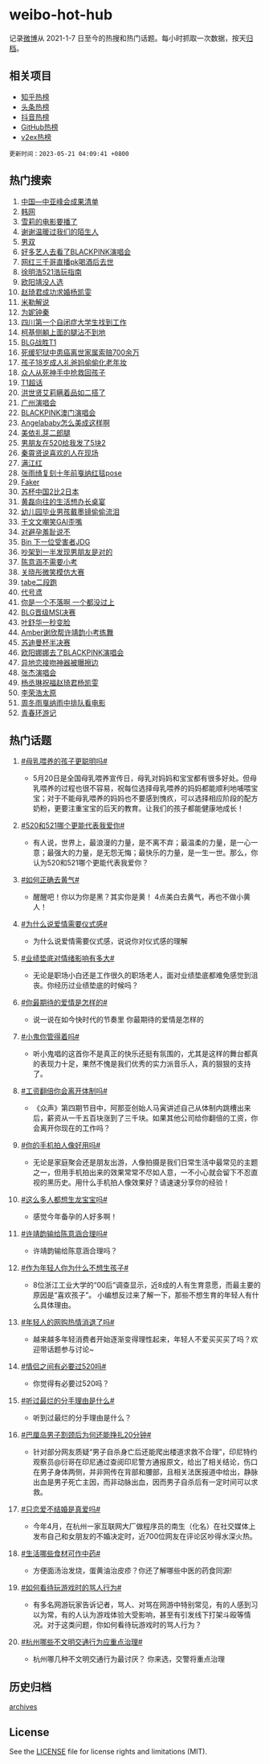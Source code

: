 # weibo-hot-hub

记录[微博](https://www.weibo.com)从 2021-1-7 日至今的热搜和热门话题。每小时抓取一次数据，按天[归档](archives)。

## 相关项目

- [知乎热榜](https://github.com/lonnyzhang423/zhihu-hot-hub)
- [头条热榜](https://github.com/lonnyzhang423/toutiao-hot-hub)
- [抖音热榜](https://github.com/lonnyzhang423/douyin-hot-hub)
- [GitHub热榜](https://github.com/lonnyzhang423/github-hot-hub)
- [v2ex热榜](https://github.com/lonnyzhang423/v2ex-hot-hub)


`更新时间：2023-05-21 04:09:41 +0800`

## 热门搜索

1. [中国—中亚峰会成果清单](https://m.weibo.cn/search?containerid=100103type%3D1%26t%3D10%26q%3D%23%E4%B8%AD%E5%9B%BD%E2%80%94%E4%B8%AD%E4%BA%9A%E5%B3%B0%E4%BC%9A%E6%88%90%E6%9E%9C%E6%B8%85%E5%8D%95%23&stream_entry_id=51&isnewpage=1&extparam=seat%3D1%26pos%3D0%26c_type%3D51%26filter_type%3Drealtimehot%26cate%3D10103%26dgr%3D0%26stream_entry_id%3D51%26display_time%3D1684613379%26pre_seqid%3D1684613379905927391238&luicode=10000011&lfid=106003type%253D25%2526t%253D3%2526disable_hot%253D1%2526filter_type%253Drealtimehot)
1. [韩网](https://m.weibo.cn/search?containerid=100103type%3D1%26t%3D10%26q%3D%E9%9F%A9%E7%BD%91&stream_entry_id=31&isnewpage=1&extparam=seat%3D1%26band_rank%3D1%26realpos%3D1%26cate%3D5001%26dgr%3D0%26filter_type%3Drealtimehot%26pos%3D0%26c_type%3D31%26stream_entry_id%3D31%26q%3D%25E9%259F%25A9%25E7%25BD%2591%26flag%3D2%26lcate%3D5001%26display_time%3D1684613379%26pre_seqid%3D1684613379905927391238&luicode=10000011&lfid=106003type%253D25%2526t%253D3%2526disable_hot%253D1%2526filter_type%253Drealtimehot)
1. [雪莉的电影要播了](https://m.weibo.cn/search?containerid=100103type%3D1%26t%3D10%26q%3D%23%E9%9B%AA%E8%8E%89%E7%9A%84%E7%94%B5%E5%BD%B1%E8%A6%81%E6%92%AD%E4%BA%86%23&stream_entry_id=31&isnewpage=1&extparam=seat%3D1%26band_rank%3D2%26realpos%3D2%26cate%3D5001%26dgr%3D0%26filter_type%3Drealtimehot%26pos%3D1%26c_type%3D31%26stream_entry_id%3D31%26q%3D%2523%25E9%259B%25AA%25E8%258E%2589%25E7%259A%2584%25E7%2594%25B5%25E5%25BD%25B1%25E8%25A6%2581%25E6%2592%25AD%25E4%25BA%2586%2523%26flag%3D2%26lcate%3D5001%26display_time%3D1684613379%26pre_seqid%3D1684613379905927391238&luicode=10000011&lfid=106003type%253D25%2526t%253D3%2526disable_hot%253D1%2526filter_type%253Drealtimehot)
1. [谢谢温暖过我们的陌生人](https://m.weibo.cn/search?containerid=100103type%3D1%26t%3D10%26q%3D%23%E8%B0%A2%E8%B0%A2%E6%B8%A9%E6%9A%96%E8%BF%87%E6%88%91%E4%BB%AC%E7%9A%84%E9%99%8C%E7%94%9F%E4%BA%BA%23&stream_entry_id=31&isnewpage=1&extparam=seat%3D1%26band_rank%3D3%26realpos%3D3%26cate%3D5001%26dgr%3D0%26filter_type%3Drealtimehot%26pos%3D2%26c_type%3D31%26stream_entry_id%3D31%26q%3D%2523%25E8%25B0%25A2%25E8%25B0%25A2%25E6%25B8%25A9%25E6%259A%2596%25E8%25BF%2587%25E6%2588%2591%25E4%25BB%25AC%25E7%259A%2584%25E9%2599%258C%25E7%2594%259F%25E4%25BA%25BA%2523%26flag%3D0%26lcate%3D5001%26display_time%3D1684613379%26pre_seqid%3D1684613379905927391238&luicode=10000011&lfid=106003type%253D25%2526t%253D3%2526disable_hot%253D1%2526filter_type%253Drealtimehot)
1. [男双](https://m.weibo.cn/search?containerid=100103type%3D1%26t%3D10%26q%3D%E7%94%B7%E5%8F%8C&stream_entry_id=31&isnewpage=1&extparam=seat%3D1%26band_rank%3D4%26realpos%3D4%26cate%3D5001%26dgr%3D0%26filter_type%3Drealtimehot%26pos%3D3%26c_type%3D31%26stream_entry_id%3D31%26q%3D%25E7%2594%25B7%25E5%258F%258C%26flag%3D16%26lcate%3D5001%26display_time%3D1684613379%26pre_seqid%3D1684613379905927391238&luicode=10000011&lfid=106003type%253D25%2526t%253D3%2526disable_hot%253D1%2526filter_type%253Drealtimehot)
1. [好多艺人去看了BLACKPINK演唱会](https://m.weibo.cn/search?containerid=100103type%3D1%26t%3D10%26q%3D%23%E5%A5%BD%E5%A4%9A%E8%89%BA%E4%BA%BA%E5%8E%BB%E7%9C%8B%E4%BA%86BLACKPINK%E6%BC%94%E5%94%B1%E4%BC%9A%23&stream_entry_id=31&isnewpage=1&extparam=seat%3D1%26band_rank%3D5%26realpos%3D5%26cate%3D5001%26dgr%3D0%26filter_type%3Drealtimehot%26pos%3D4%26c_type%3D31%26stream_entry_id%3D31%26q%3D%2523%25E5%25A5%25BD%25E5%25A4%259A%25E8%2589%25BA%25E4%25BA%25BA%25E5%258E%25BB%25E7%259C%258B%25E4%25BA%2586BLACKPINK%25E6%25BC%2594%25E5%2594%25B1%25E4%25BC%259A%2523%26flag%3D0%26lcate%3D5001%26display_time%3D1684613379%26pre_seqid%3D1684613379905927391238&luicode=10000011&lfid=106003type%253D25%2526t%253D3%2526disable_hot%253D1%2526filter_type%253Drealtimehot)
1. [网红三千哥直播pk喝酒后去世](https://m.weibo.cn/search?containerid=100103type%3D1%26t%3D10%26q%3D%23%E7%BD%91%E7%BA%A2%E4%B8%89%E5%8D%83%E5%93%A5%E7%9B%B4%E6%92%ADpk%E5%96%9D%E9%85%92%E5%90%8E%E5%8E%BB%E4%B8%96%23&stream_entry_id=31&isnewpage=1&extparam=seat%3D1%26band_rank%3D6%26realpos%3D6%26cate%3D5001%26dgr%3D0%26filter_type%3Drealtimehot%26pos%3D5%26c_type%3D31%26stream_entry_id%3D31%26q%3D%2523%25E7%25BD%2591%25E7%25BA%25A2%25E4%25B8%2589%25E5%258D%2583%25E5%2593%25A5%25E7%259B%25B4%25E6%2592%25ADpk%25E5%2596%259D%25E9%2585%2592%25E5%2590%258E%25E5%258E%25BB%25E4%25B8%2596%2523%26flag%3D0%26lcate%3D5001%26display_time%3D1684613379%26pre_seqid%3D1684613379905927391238&luicode=10000011&lfid=106003type%253D25%2526t%253D3%2526disable_hot%253D1%2526filter_type%253Drealtimehot)
1. [徐明浩521浩玩指南](https://m.weibo.cn/search?containerid=100103type%3D1%26t%3D10%26q%3D%23%E5%BE%90%E6%98%8E%E6%B5%A9521%E6%B5%A9%E7%8E%A9%E6%8C%87%E5%8D%97%23&stream_entry_id=31&isnewpage=1&extparam=seat%3D1%26band_rank%3D7%26c_type%3D31%26adid%3D189765%26cate%3D5001%26dgr%3D0%26stream_entry_id%3D31%26pos%3D6%26is_ad_pos%3D1%26filter_type%3Drealtimehot%26topic_ad%3D1%26q%3D%2523%25E5%25BE%2590%25E6%2598%258E%25E6%25B5%25A9521%25E6%25B5%25A9%25E7%258E%25A9%25E6%258C%2587%25E5%258D%2597%2523%26lcate%3D5001%26display_time%3D1684613379%26pre_seqid%3D1684613379905927391238&luicode=10000011&lfid=106003type%253D25%2526t%253D3%2526disable_hot%253D1%2526filter_type%253Drealtimehot)
1. [欧阳靖没人选](https://m.weibo.cn/search?containerid=100103type%3D1%26t%3D10%26q%3D%E6%AC%A7%E9%98%B3%E9%9D%96%E6%B2%A1%E4%BA%BA%E9%80%89&stream_entry_id=31&isnewpage=1&extparam=seat%3D1%26band_rank%3D7%26realpos%3D7%26cate%3D5001%26dgr%3D0%26filter_type%3Drealtimehot%26pos%3D7%26c_type%3D31%26stream_entry_id%3D31%26q%3D%25E6%25AC%25A7%25E9%2598%25B3%25E9%259D%2596%25E6%25B2%25A1%25E4%25BA%25BA%25E9%2580%2589%26flag%3D0%26lcate%3D5001%26display_time%3D1684613379%26pre_seqid%3D1684613379905927391238&luicode=10000011&lfid=106003type%253D25%2526t%253D3%2526disable_hot%253D1%2526filter_type%253Drealtimehot)
1. [赵琦君成功求婚杨凯雯](https://m.weibo.cn/search?containerid=100103type%3D1%26t%3D10%26q%3D%23%E8%B5%B5%E7%90%A6%E5%90%9B%E6%88%90%E5%8A%9F%E6%B1%82%E5%A9%9A%E6%9D%A8%E5%87%AF%E9%9B%AF%23&stream_entry_id=31&isnewpage=1&extparam=seat%3D1%26band_rank%3D8%26realpos%3D8%26cate%3D5001%26dgr%3D0%26filter_type%3Drealtimehot%26pos%3D8%26c_type%3D31%26stream_entry_id%3D31%26q%3D%2523%25E8%25B5%25B5%25E7%2590%25A6%25E5%2590%259B%25E6%2588%2590%25E5%258A%259F%25E6%25B1%2582%25E5%25A9%259A%25E6%259D%25A8%25E5%2587%25AF%25E9%259B%25AF%2523%26flag%3D16%26lcate%3D5001%26display_time%3D1684613379%26pre_seqid%3D1684613379905927391238&luicode=10000011&lfid=106003type%253D25%2526t%253D3%2526disable_hot%253D1%2526filter_type%253Drealtimehot)
1. [米勒解说](https://m.weibo.cn/search?containerid=100103type%3D1%26t%3D10%26q%3D%E7%B1%B3%E5%8B%92%E8%A7%A3%E8%AF%B4&stream_entry_id=31&isnewpage=1&extparam=seat%3D1%26band_rank%3D9%26realpos%3D9%26cate%3D5001%26dgr%3D0%26filter_type%3Drealtimehot%26pos%3D9%26c_type%3D31%26stream_entry_id%3D31%26q%3D%25E7%25B1%25B3%25E5%258B%2592%25E8%25A7%25A3%25E8%25AF%25B4%26flag%3D1%26lcate%3D5001%26display_time%3D1684613379%26pre_seqid%3D1684613379905927391238&luicode=10000011&lfid=106003type%253D25%2526t%253D3%2526disable_hot%253D1%2526filter_type%253Drealtimehot)
1. [为妮钟秦](https://m.weibo.cn/search?containerid=100103type%3D1%26t%3D10%26q%3D%E4%B8%BA%E5%A6%AE%E9%92%9F%E7%A7%A6&stream_entry_id=31&isnewpage=1&extparam=seat%3D1%26band_rank%3D10%26realpos%3D10%26cate%3D5001%26dgr%3D0%26filter_type%3Drealtimehot%26pos%3D10%26c_type%3D31%26stream_entry_id%3D31%26q%3D%25E4%25B8%25BA%25E5%25A6%25AE%25E9%2592%259F%25E7%25A7%25A6%26flag%3D0%26lcate%3D5001%26display_time%3D1684613379%26pre_seqid%3D1684613379905927391238&luicode=10000011&lfid=106003type%253D25%2526t%253D3%2526disable_hot%253D1%2526filter_type%253Drealtimehot)
1. [四川第一个自闭症大学生找到工作](https://m.weibo.cn/search?containerid=100103type%3D1%26t%3D10%26q%3D%23%E5%9B%9B%E5%B7%9D%E7%AC%AC%E4%B8%80%E4%B8%AA%E8%87%AA%E9%97%AD%E7%97%87%E5%A4%A7%E5%AD%A6%E7%94%9F%E6%89%BE%E5%88%B0%E5%B7%A5%E4%BD%9C%23&stream_entry_id=31&isnewpage=1&extparam=seat%3D1%26band_rank%3D11%26realpos%3D11%26cate%3D5001%26dgr%3D0%26filter_type%3Drealtimehot%26pos%3D11%26c_type%3D31%26stream_entry_id%3D31%26q%3D%2523%25E5%259B%259B%25E5%25B7%259D%25E7%25AC%25AC%25E4%25B8%2580%25E4%25B8%25AA%25E8%2587%25AA%25E9%2597%25AD%25E7%2597%2587%25E5%25A4%25A7%25E5%25AD%25A6%25E7%2594%259F%25E6%2589%25BE%25E5%2588%25B0%25E5%25B7%25A5%25E4%25BD%259C%2523%26flag%3D0%26lcate%3D5001%26display_time%3D1684613379%26pre_seqid%3D1684613379905927391238&luicode=10000011&lfid=106003type%253D25%2526t%253D3%2526disable_hot%253D1%2526filter_type%253Drealtimehot)
1. [柯基侧躺上面的腿沾不到地](https://m.weibo.cn/search?containerid=100103type%3D1%26t%3D10%26q%3D%E6%9F%AF%E5%9F%BA%E4%BE%A7%E8%BA%BA%E4%B8%8A%E9%9D%A2%E7%9A%84%E8%85%BF%E6%B2%BE%E4%B8%8D%E5%88%B0%E5%9C%B0&stream_entry_id=31&isnewpage=1&extparam=seat%3D1%26band_rank%3D12%26realpos%3D12%26cate%3D5001%26dgr%3D0%26filter_type%3Drealtimehot%26pos%3D12%26c_type%3D31%26stream_entry_id%3D31%26q%3D%25E6%259F%25AF%25E5%259F%25BA%25E4%25BE%25A7%25E8%25BA%25BA%25E4%25B8%258A%25E9%259D%25A2%25E7%259A%2584%25E8%2585%25BF%25E6%25B2%25BE%25E4%25B8%258D%25E5%2588%25B0%25E5%259C%25B0%26flag%3D0%26lcate%3D5001%26display_time%3D1684613379%26pre_seqid%3D1684613379905927391238&luicode=10000011&lfid=106003type%253D25%2526t%253D3%2526disable_hot%253D1%2526filter_type%253Drealtimehot)
1. [BLG战胜T1](https://m.weibo.cn/search?containerid=100103type%3D1%26t%3D10%26q%3D%23BLG%E6%88%98%E8%83%9CT1%23&stream_entry_id=31&isnewpage=1&extparam=seat%3D1%26band_rank%3D13%26realpos%3D13%26cate%3D5001%26dgr%3D0%26filter_type%3Drealtimehot%26pos%3D13%26c_type%3D31%26stream_entry_id%3D31%26q%3D%2523BLG%25E6%2588%2598%25E8%2583%259CT1%2523%26flag%3D0%26lcate%3D5001%26display_time%3D1684613379%26pre_seqid%3D1684613379905927391238&luicode=10000011&lfid=106003type%253D25%2526t%253D3%2526disable_hot%253D1%2526filter_type%253Drealtimehot)
1. [死缓犯狱中患癌离世家属索赔700余万](https://m.weibo.cn/search?containerid=100103type%3D1%26t%3D10%26q%3D%23%E6%AD%BB%E7%BC%93%E7%8A%AF%E7%8B%B1%E4%B8%AD%E6%82%A3%E7%99%8C%E7%A6%BB%E4%B8%96%E5%AE%B6%E5%B1%9E%E7%B4%A2%E8%B5%94700%E4%BD%99%E4%B8%87%23&stream_entry_id=31&isnewpage=1&extparam=seat%3D1%26band_rank%3D14%26realpos%3D14%26cate%3D5001%26dgr%3D0%26filter_type%3Drealtimehot%26pos%3D14%26c_type%3D31%26stream_entry_id%3D31%26q%3D%2523%25E6%25AD%25BB%25E7%25BC%2593%25E7%258A%25AF%25E7%258B%25B1%25E4%25B8%25AD%25E6%2582%25A3%25E7%2599%258C%25E7%25A6%25BB%25E4%25B8%2596%25E5%25AE%25B6%25E5%25B1%259E%25E7%25B4%25A2%25E8%25B5%2594700%25E4%25BD%2599%25E4%25B8%2587%2523%26flag%3D0%26lcate%3D5001%26display_time%3D1684613379%26pre_seqid%3D1684613379905927391238&luicode=10000011&lfid=106003type%253D25%2526t%253D3%2526disable_hot%253D1%2526filter_type%253Drealtimehot)
1. [孩子18岁成人礼爸妈偷偷化老年妆](https://m.weibo.cn/search?containerid=100103type%3D1%26t%3D10%26q%3D%23%E5%AD%A9%E5%AD%9018%E5%B2%81%E6%88%90%E4%BA%BA%E7%A4%BC%E7%88%B8%E5%A6%88%E5%81%B7%E5%81%B7%E5%8C%96%E8%80%81%E5%B9%B4%E5%A6%86%23&stream_entry_id=31&isnewpage=1&extparam=seat%3D1%26band_rank%3D15%26realpos%3D15%26cate%3D5001%26dgr%3D0%26filter_type%3Drealtimehot%26pos%3D15%26c_type%3D31%26stream_entry_id%3D31%26q%3D%2523%25E5%25AD%25A9%25E5%25AD%259018%25E5%25B2%2581%25E6%2588%2590%25E4%25BA%25BA%25E7%25A4%25BC%25E7%2588%25B8%25E5%25A6%2588%25E5%2581%25B7%25E5%2581%25B7%25E5%258C%2596%25E8%2580%2581%25E5%25B9%25B4%25E5%25A6%2586%2523%26flag%3D0%26lcate%3D5001%26display_time%3D1684613379%26pre_seqid%3D1684613379905927391238&luicode=10000011&lfid=106003type%253D25%2526t%253D3%2526disable_hot%253D1%2526filter_type%253Drealtimehot)
1. [众人从死神手中抢救回孩子](https://m.weibo.cn/search?containerid=100103type%3D1%26t%3D10%26q%3D%E4%BC%97%E4%BA%BA%E4%BB%8E%E6%AD%BB%E7%A5%9E%E6%89%8B%E4%B8%AD%E6%8A%A2%E6%95%91%E5%9B%9E%E5%AD%A9%E5%AD%90&stream_entry_id=31&isnewpage=1&extparam=seat%3D1%26band_rank%3D16%26realpos%3D16%26cate%3D5001%26dgr%3D0%26filter_type%3Drealtimehot%26pos%3D16%26c_type%3D31%26stream_entry_id%3D31%26q%3D%25E4%25BC%2597%25E4%25BA%25BA%25E4%25BB%258E%25E6%25AD%25BB%25E7%25A5%259E%25E6%2589%258B%25E4%25B8%25AD%25E6%258A%25A2%25E6%2595%2591%25E5%259B%259E%25E5%25AD%25A9%25E5%25AD%2590%26flag%3D0%26lcate%3D5001%26display_time%3D1684613379%26pre_seqid%3D1684613379905927391238&luicode=10000011&lfid=106003type%253D25%2526t%253D3%2526disable_hot%253D1%2526filter_type%253Drealtimehot)
1. [T1超话](https://m.weibo.cn/search?containerid=100103type%3D1%26t%3D10%26q%3DT1%E8%B6%85%E8%AF%9D&stream_entry_id=31&isnewpage=1&extparam=seat%3D1%26band_rank%3D17%26realpos%3D17%26cate%3D5001%26dgr%3D0%26filter_type%3Drealtimehot%26pos%3D17%26c_type%3D31%26stream_entry_id%3D31%26q%3DT1%25E8%25B6%2585%25E8%25AF%259D%26flag%3D0%26lcate%3D5001%26display_time%3D1684613379%26pre_seqid%3D1684613379905927391238&luicode=10000011&lfid=106003type%253D25%2526t%253D3%2526disable_hot%253D1%2526filter_type%253Drealtimehot)
1. [洪世贤艾莉瞒着品如二搭了](https://m.weibo.cn/search?containerid=100103type%3D1%26t%3D10%26q%3D%23%E6%B4%AA%E4%B8%96%E8%B4%A4%E8%89%BE%E8%8E%89%E7%9E%92%E7%9D%80%E5%93%81%E5%A6%82%E4%BA%8C%E6%90%AD%E4%BA%86%23&stream_entry_id=31&isnewpage=1&extparam=seat%3D1%26band_rank%3D18%26realpos%3D18%26cate%3D5001%26dgr%3D0%26filter_type%3Drealtimehot%26pos%3D18%26c_type%3D31%26stream_entry_id%3D31%26q%3D%2523%25E6%25B4%25AA%25E4%25B8%2596%25E8%25B4%25A4%25E8%2589%25BE%25E8%258E%2589%25E7%259E%2592%25E7%259D%2580%25E5%2593%2581%25E5%25A6%2582%25E4%25BA%258C%25E6%2590%25AD%25E4%25BA%2586%2523%26flag%3D0%26lcate%3D5001%26display_time%3D1684613379%26pre_seqid%3D1684613379905927391238&luicode=10000011&lfid=106003type%253D25%2526t%253D3%2526disable_hot%253D1%2526filter_type%253Drealtimehot)
1. [广州演唱会](https://m.weibo.cn/search?containerid=100103type%3D1%26t%3D10%26q%3D%23%E5%B9%BF%E5%B7%9E%E6%BC%94%E5%94%B1%E4%BC%9A%23&stream_entry_id=31&isnewpage=1&extparam=seat%3D1%26band_rank%3D19%26realpos%3D19%26cate%3D5001%26dgr%3D0%26filter_type%3Drealtimehot%26pos%3D19%26c_type%3D31%26stream_entry_id%3D31%26q%3D%2523%25E5%25B9%25BF%25E5%25B7%259E%25E6%25BC%2594%25E5%2594%25B1%25E4%25BC%259A%2523%26flag%3D0%26lcate%3D5001%26display_time%3D1684613379%26pre_seqid%3D1684613379905927391238&luicode=10000011&lfid=106003type%253D25%2526t%253D3%2526disable_hot%253D1%2526filter_type%253Drealtimehot)
1. [BLACKPINK澳门演唱会](https://m.weibo.cn/search?containerid=100103type%3D1%26t%3D10%26q%3DBLACKPINK%E6%BE%B3%E9%97%A8%E6%BC%94%E5%94%B1%E4%BC%9A&stream_entry_id=31&isnewpage=1&extparam=seat%3D1%26band_rank%3D20%26realpos%3D20%26cate%3D5001%26dgr%3D0%26filter_type%3Drealtimehot%26pos%3D20%26c_type%3D31%26stream_entry_id%3D31%26q%3DBLACKPINK%25E6%25BE%25B3%25E9%2597%25A8%25E6%25BC%2594%25E5%2594%25B1%25E4%25BC%259A%26flag%3D0%26lcate%3D5001%26display_time%3D1684613379%26pre_seqid%3D1684613379905927391238&luicode=10000011&lfid=106003type%253D25%2526t%253D3%2526disable_hot%253D1%2526filter_type%253Drealtimehot)
1. [Angelababy怎么美成这样啊](https://m.weibo.cn/search?containerid=100103type%3D1%26t%3D10%26q%3D%23Angelababy%E6%80%8E%E4%B9%88%E7%BE%8E%E6%88%90%E8%BF%99%E6%A0%B7%E5%95%8A%23&stream_entry_id=31&isnewpage=1&extparam=seat%3D1%26band_rank%3D21%26realpos%3D21%26cate%3D5001%26dgr%3D0%26filter_type%3Drealtimehot%26pos%3D21%26c_type%3D31%26stream_entry_id%3D31%26q%3D%2523Angelababy%25E6%2580%258E%25E4%25B9%2588%25E7%25BE%258E%25E6%2588%2590%25E8%25BF%2599%25E6%25A0%25B7%25E5%2595%258A%2523%26flag%3D0%26lcate%3D5001%26display_time%3D1684613379%26pre_seqid%3D1684613379905927391238&luicode=10000011&lfid=106003type%253D25%2526t%253D3%2526disable_hot%253D1%2526filter_type%253Drealtimehot)
1. [美依礼芽二郎腿](https://m.weibo.cn/search?containerid=100103type%3D1%26t%3D10%26q%3D%23%E7%BE%8E%E4%BE%9D%E7%A4%BC%E8%8A%BD%E4%BA%8C%E9%83%8E%E8%85%BF%23&stream_entry_id=31&isnewpage=1&extparam=seat%3D1%26band_rank%3D22%26realpos%3D22%26cate%3D5001%26dgr%3D0%26filter_type%3Drealtimehot%26pos%3D22%26c_type%3D31%26stream_entry_id%3D31%26q%3D%2523%25E7%25BE%258E%25E4%25BE%259D%25E7%25A4%25BC%25E8%258A%25BD%25E4%25BA%258C%25E9%2583%258E%25E8%2585%25BF%2523%26flag%3D2%26lcate%3D5001%26display_time%3D1684613379%26pre_seqid%3D1684613379905927391238&luicode=10000011&lfid=106003type%253D25%2526t%253D3%2526disable_hot%253D1%2526filter_type%253Drealtimehot)
1. [男朋友在520给我发了5块2](https://m.weibo.cn/search?containerid=100103type%3D1%26t%3D10%26q%3D%23%E7%94%B7%E6%9C%8B%E5%8F%8B%E5%9C%A8520%E7%BB%99%E6%88%91%E5%8F%91%E4%BA%865%E5%9D%972%23&stream_entry_id=31&isnewpage=1&extparam=seat%3D1%26band_rank%3D23%26realpos%3D23%26cate%3D5001%26dgr%3D0%26filter_type%3Drealtimehot%26pos%3D23%26c_type%3D31%26stream_entry_id%3D31%26q%3D%2523%25E7%2594%25B7%25E6%259C%258B%25E5%258F%258B%25E5%259C%25A8520%25E7%25BB%2599%25E6%2588%2591%25E5%258F%2591%25E4%25BA%25865%25E5%259D%25972%2523%26flag%3D0%26lcate%3D5001%26display_time%3D1684613379%26pre_seqid%3D1684613379905927391238&luicode=10000011&lfid=106003type%253D25%2526t%253D3%2526disable_hot%253D1%2526filter_type%253Drealtimehot)
1. [秦霄贤说喜欢的人在现场](https://m.weibo.cn/search?containerid=100103type%3D1%26t%3D10%26q%3D%23%E7%A7%A6%E9%9C%84%E8%B4%A4%E8%AF%B4%E5%96%9C%E6%AC%A2%E7%9A%84%E4%BA%BA%E5%9C%A8%E7%8E%B0%E5%9C%BA%23&stream_entry_id=31&isnewpage=1&extparam=seat%3D1%26band_rank%3D24%26realpos%3D24%26cate%3D5001%26dgr%3D0%26filter_type%3Drealtimehot%26pos%3D24%26c_type%3D31%26stream_entry_id%3D31%26q%3D%2523%25E7%25A7%25A6%25E9%259C%2584%25E8%25B4%25A4%25E8%25AF%25B4%25E5%2596%259C%25E6%25AC%25A2%25E7%259A%2584%25E4%25BA%25BA%25E5%259C%25A8%25E7%258E%25B0%25E5%259C%25BA%2523%26flag%3D0%26lcate%3D5001%26display_time%3D1684613379%26pre_seqid%3D1684613379905927391238&luicode=10000011&lfid=106003type%253D25%2526t%253D3%2526disable_hot%253D1%2526filter_type%253Drealtimehot)
1. [满江红](https://m.weibo.cn/search?containerid=100103type%3D1%26t%3D10%26q%3D%E6%BB%A1%E6%B1%9F%E7%BA%A2&stream_entry_id=31&isnewpage=1&extparam=seat%3D1%26band_rank%3D25%26realpos%3D25%26cate%3D5001%26dgr%3D0%26filter_type%3Drealtimehot%26pos%3D25%26c_type%3D31%26stream_entry_id%3D31%26q%3D%25E6%25BB%25A1%25E6%25B1%259F%25E7%25BA%25A2%26flag%3D0%26lcate%3D5001%26display_time%3D1684613379%26pre_seqid%3D1684613379905927391238&luicode=10000011&lfid=106003type%253D25%2526t%253D3%2526disable_hot%253D1%2526filter_type%253Drealtimehot)
1. [张雨绮复刻十年前戛纳红毯pose](https://m.weibo.cn/search?containerid=100103type%3D1%26t%3D10%26q%3D%23%E5%BC%A0%E9%9B%A8%E7%BB%AE%E5%A4%8D%E5%88%BB%E5%8D%81%E5%B9%B4%E5%89%8D%E6%88%9B%E7%BA%B3%E7%BA%A2%E6%AF%AFpose%23&stream_entry_id=31&isnewpage=1&extparam=seat%3D1%26band_rank%3D26%26realpos%3D26%26cate%3D5001%26dgr%3D0%26filter_type%3Drealtimehot%26pos%3D26%26c_type%3D31%26stream_entry_id%3D31%26q%3D%2523%25E5%25BC%25A0%25E9%259B%25A8%25E7%25BB%25AE%25E5%25A4%258D%25E5%2588%25BB%25E5%258D%2581%25E5%25B9%25B4%25E5%2589%258D%25E6%2588%259B%25E7%25BA%25B3%25E7%25BA%25A2%25E6%25AF%25AFpose%2523%26flag%3D0%26lcate%3D5001%26display_time%3D1684613379%26pre_seqid%3D1684613379905927391238&luicode=10000011&lfid=106003type%253D25%2526t%253D3%2526disable_hot%253D1%2526filter_type%253Drealtimehot)
1. [Faker](https://m.weibo.cn/search?containerid=100103type%3D1%26t%3D10%26q%3DFaker&stream_entry_id=31&isnewpage=1&extparam=seat%3D1%26band_rank%3D27%26realpos%3D27%26cate%3D5001%26dgr%3D0%26filter_type%3Drealtimehot%26pos%3D27%26c_type%3D31%26stream_entry_id%3D31%26q%3DFaker%26flag%3D0%26lcate%3D5001%26display_time%3D1684613379%26pre_seqid%3D1684613379905927391238&luicode=10000011&lfid=106003type%253D25%2526t%253D3%2526disable_hot%253D1%2526filter_type%253Drealtimehot)
1. [苏杯中国2比2日本](https://m.weibo.cn/search?containerid=100103type%3D1%26t%3D10%26q%3D%23%E8%8B%8F%E6%9D%AF%E4%B8%AD%E5%9B%BD2%E6%AF%942%E6%97%A5%E6%9C%AC%23&stream_entry_id=31&isnewpage=1&extparam=seat%3D1%26band_rank%3D28%26realpos%3D28%26cate%3D5001%26dgr%3D0%26filter_type%3Drealtimehot%26pos%3D28%26c_type%3D31%26stream_entry_id%3D31%26q%3D%2523%25E8%258B%258F%25E6%259D%25AF%25E4%25B8%25AD%25E5%259B%25BD2%25E6%25AF%25942%25E6%2597%25A5%25E6%259C%25AC%2523%26flag%3D0%26lcate%3D5001%26display_time%3D1684613379%26pre_seqid%3D1684613379905927391238&luicode=10000011&lfid=106003type%253D25%2526t%253D3%2526disable_hot%253D1%2526filter_type%253Drealtimehot)
1. [黄磊向往的生活想办长桌宴](https://m.weibo.cn/search?containerid=100103type%3D1%26t%3D10%26q%3D%23%E9%BB%84%E7%A3%8A%E5%90%91%E5%BE%80%E7%9A%84%E7%94%9F%E6%B4%BB%E6%83%B3%E5%8A%9E%E9%95%BF%E6%A1%8C%E5%AE%B4%23&stream_entry_id=31&isnewpage=1&extparam=seat%3D1%26band_rank%3D29%26realpos%3D29%26cate%3D5001%26dgr%3D0%26filter_type%3Drealtimehot%26pos%3D29%26c_type%3D31%26stream_entry_id%3D31%26q%3D%2523%25E9%25BB%2584%25E7%25A3%258A%25E5%2590%2591%25E5%25BE%2580%25E7%259A%2584%25E7%2594%259F%25E6%25B4%25BB%25E6%2583%25B3%25E5%258A%259E%25E9%2595%25BF%25E6%25A1%258C%25E5%25AE%25B4%2523%26flag%3D0%26lcate%3D5001%26display_time%3D1684613379%26pre_seqid%3D1684613379905927391238&luicode=10000011&lfid=106003type%253D25%2526t%253D3%2526disable_hot%253D1%2526filter_type%253Drealtimehot)
1. [幼儿园毕业男孩戴墨镜偷偷流泪](https://m.weibo.cn/search?containerid=100103type%3D1%26t%3D10%26q%3D%23%E5%B9%BC%E5%84%BF%E5%9B%AD%E6%AF%95%E4%B8%9A%E7%94%B7%E5%AD%A9%E6%88%B4%E5%A2%A8%E9%95%9C%E5%81%B7%E5%81%B7%E6%B5%81%E6%B3%AA%23&stream_entry_id=31&isnewpage=1&extparam=seat%3D1%26band_rank%3D30%26realpos%3D30%26cate%3D5001%26dgr%3D0%26filter_type%3Drealtimehot%26pos%3D30%26c_type%3D31%26stream_entry_id%3D31%26q%3D%2523%25E5%25B9%25BC%25E5%2584%25BF%25E5%259B%25AD%25E6%25AF%2595%25E4%25B8%259A%25E7%2594%25B7%25E5%25AD%25A9%25E6%2588%25B4%25E5%25A2%25A8%25E9%2595%259C%25E5%2581%25B7%25E5%2581%25B7%25E6%25B5%2581%25E6%25B3%25AA%2523%26flag%3D0%26lcate%3D5001%26display_time%3D1684613379%26pre_seqid%3D1684613379905927391238&luicode=10000011&lfid=106003type%253D25%2526t%253D3%2526disable_hot%253D1%2526filter_type%253Drealtimehot)
1. [于文文嘲笑GAI歪嘴](https://m.weibo.cn/search?containerid=100103type%3D1%26t%3D10%26q%3D%23%E4%BA%8E%E6%96%87%E6%96%87%E5%98%B2%E7%AC%91GAI%E6%AD%AA%E5%98%B4%23&stream_entry_id=31&isnewpage=1&extparam=seat%3D1%26band_rank%3D31%26realpos%3D31%26cate%3D5001%26dgr%3D0%26filter_type%3Drealtimehot%26pos%3D31%26c_type%3D31%26stream_entry_id%3D31%26q%3D%2523%25E4%25BA%258E%25E6%2596%2587%25E6%2596%2587%25E5%2598%25B2%25E7%25AC%2591GAI%25E6%25AD%25AA%25E5%2598%25B4%2523%26flag%3D0%26lcate%3D5001%26display_time%3D1684613379%26pre_seqid%3D1684613379905927391238&luicode=10000011&lfid=106003type%253D25%2526t%253D3%2526disable_hot%253D1%2526filter_type%253Drealtimehot)
1. [对避孕羞耻说不](https://m.weibo.cn/search?containerid=100103type%3D1%26t%3D10%26q%3D%23%E5%AF%B9%E9%81%BF%E5%AD%95%E7%BE%9E%E8%80%BB%E8%AF%B4%E4%B8%8D%23&stream_entry_id=31&isnewpage=1&extparam=seat%3D1%26band_rank%3D32%26realpos%3D32%26cate%3D5001%26dgr%3D0%26filter_type%3Drealtimehot%26pos%3D32%26c_type%3D31%26stream_entry_id%3D31%26q%3D%2523%25E5%25AF%25B9%25E9%2581%25BF%25E5%25AD%2595%25E7%25BE%259E%25E8%2580%25BB%25E8%25AF%25B4%25E4%25B8%258D%2523%26flag%3D0%26lcate%3D5001%26display_time%3D1684613379%26pre_seqid%3D1684613379905927391238&luicode=10000011&lfid=106003type%253D25%2526t%253D3%2526disable_hot%253D1%2526filter_type%253Drealtimehot)
1. [Bin 下一位受害者JDG](https://m.weibo.cn/search?containerid=100103type%3D1%26t%3D10%26q%3DBin+%E4%B8%8B%E4%B8%80%E4%BD%8D%E5%8F%97%E5%AE%B3%E8%80%85JDG&stream_entry_id=31&isnewpage=1&extparam=seat%3D1%26band_rank%3D33%26realpos%3D33%26cate%3D5001%26dgr%3D0%26filter_type%3Drealtimehot%26pos%3D33%26c_type%3D31%26stream_entry_id%3D31%26q%3DBin%2520%25E4%25B8%258B%25E4%25B8%2580%25E4%25BD%258D%25E5%258F%2597%25E5%25AE%25B3%25E8%2580%2585JDG%26flag%3D0%26lcate%3D5001%26display_time%3D1684613379%26pre_seqid%3D1684613379905927391238&luicode=10000011&lfid=106003type%253D25%2526t%253D3%2526disable_hot%253D1%2526filter_type%253Drealtimehot)
1. [吵架到一半发现男朋友是对的](https://m.weibo.cn/search?containerid=100103type%3D1%26t%3D10%26q%3D%23%E5%90%B5%E6%9E%B6%E5%88%B0%E4%B8%80%E5%8D%8A%E5%8F%91%E7%8E%B0%E7%94%B7%E6%9C%8B%E5%8F%8B%E6%98%AF%E5%AF%B9%E7%9A%84%23&stream_entry_id=31&isnewpage=1&extparam=seat%3D1%26band_rank%3D34%26realpos%3D34%26cate%3D5001%26dgr%3D0%26filter_type%3Drealtimehot%26pos%3D34%26c_type%3D31%26stream_entry_id%3D31%26q%3D%2523%25E5%2590%25B5%25E6%259E%25B6%25E5%2588%25B0%25E4%25B8%2580%25E5%258D%258A%25E5%258F%2591%25E7%258E%25B0%25E7%2594%25B7%25E6%259C%258B%25E5%258F%258B%25E6%2598%25AF%25E5%25AF%25B9%25E7%259A%2584%2523%26flag%3D0%26lcate%3D5001%26display_time%3D1684613379%26pre_seqid%3D1684613379905927391238&luicode=10000011&lfid=106003type%253D25%2526t%253D3%2526disable_hot%253D1%2526filter_type%253Drealtimehot)
1. [陈意涵不需要小考](https://m.weibo.cn/search?containerid=100103type%3D1%26t%3D10%26q%3D%23%E9%99%88%E6%84%8F%E6%B6%B5%E4%B8%8D%E9%9C%80%E8%A6%81%E5%B0%8F%E8%80%83%23&stream_entry_id=31&isnewpage=1&extparam=seat%3D1%26band_rank%3D35%26realpos%3D35%26cate%3D5001%26dgr%3D0%26filter_type%3Drealtimehot%26pos%3D35%26c_type%3D31%26stream_entry_id%3D31%26q%3D%2523%25E9%2599%2588%25E6%2584%258F%25E6%25B6%25B5%25E4%25B8%258D%25E9%259C%2580%25E8%25A6%2581%25E5%25B0%258F%25E8%2580%2583%2523%26flag%3D0%26lcate%3D5001%26display_time%3D1684613379%26pre_seqid%3D1684613379905927391238&luicode=10000011&lfid=106003type%253D25%2526t%253D3%2526disable_hot%253D1%2526filter_type%253Drealtimehot)
1. [关晓彤微笑模仿大赛](https://m.weibo.cn/search?containerid=100103type%3D1%26t%3D10%26q%3D%23%E5%85%B3%E6%99%93%E5%BD%A4%E5%BE%AE%E7%AC%91%E6%A8%A1%E4%BB%BF%E5%A4%A7%E8%B5%9B%23&stream_entry_id=31&isnewpage=1&extparam=seat%3D1%26band_rank%3D36%26realpos%3D36%26cate%3D5001%26dgr%3D0%26filter_type%3Drealtimehot%26pos%3D36%26c_type%3D31%26stream_entry_id%3D31%26q%3D%2523%25E5%2585%25B3%25E6%2599%2593%25E5%25BD%25A4%25E5%25BE%25AE%25E7%25AC%2591%25E6%25A8%25A1%25E4%25BB%25BF%25E5%25A4%25A7%25E8%25B5%259B%2523%26flag%3D0%26lcate%3D5001%26display_time%3D1684613379%26pre_seqid%3D1684613379905927391238&luicode=10000011&lfid=106003type%253D25%2526t%253D3%2526disable_hot%253D1%2526filter_type%253Drealtimehot)
1. [tabe二段跑](https://m.weibo.cn/search?containerid=100103type%3D1%26t%3D10%26q%3D%23tabe%E4%BA%8C%E6%AE%B5%E8%B7%91%23&stream_entry_id=31&isnewpage=1&extparam=seat%3D1%26band_rank%3D37%26realpos%3D37%26cate%3D5001%26dgr%3D0%26filter_type%3Drealtimehot%26pos%3D37%26c_type%3D31%26stream_entry_id%3D31%26q%3D%2523tabe%25E4%25BA%258C%25E6%25AE%25B5%25E8%25B7%2591%2523%26flag%3D0%26lcate%3D5001%26display_time%3D1684613379%26pre_seqid%3D1684613379905927391238&luicode=10000011&lfid=106003type%253D25%2526t%253D3%2526disable_hot%253D1%2526filter_type%253Drealtimehot)
1. [代号鸢](https://m.weibo.cn/search?containerid=100103type%3D1%26t%3D10%26q%3D%E4%BB%A3%E5%8F%B7%E9%B8%A2&stream_entry_id=31&isnewpage=1&extparam=seat%3D1%26band_rank%3D38%26realpos%3D38%26cate%3D5001%26dgr%3D0%26filter_type%3Drealtimehot%26pos%3D38%26c_type%3D31%26stream_entry_id%3D31%26q%3D%25E4%25BB%25A3%25E5%258F%25B7%25E9%25B8%25A2%26flag%3D0%26lcate%3D5001%26display_time%3D1684613379%26pre_seqid%3D1684613379905927391238&luicode=10000011&lfid=106003type%253D25%2526t%253D3%2526disable_hot%253D1%2526filter_type%253Drealtimehot)
1. [你是一个不落啊 一个都没过上](https://m.weibo.cn/search?containerid=100103type%3D1%26t%3D10%26q%3D%E4%BD%A0%E6%98%AF%E4%B8%80%E4%B8%AA%E4%B8%8D%E8%90%BD%E5%95%8A+%E4%B8%80%E4%B8%AA%E9%83%BD%E6%B2%A1%E8%BF%87%E4%B8%8A&stream_entry_id=31&isnewpage=1&extparam=seat%3D1%26band_rank%3D39%26realpos%3D39%26cate%3D5001%26dgr%3D0%26filter_type%3Drealtimehot%26pos%3D39%26c_type%3D31%26stream_entry_id%3D31%26q%3D%25E4%25BD%25A0%25E6%2598%25AF%25E4%25B8%2580%25E4%25B8%25AA%25E4%25B8%258D%25E8%2590%25BD%25E5%2595%258A%2520%25E4%25B8%2580%25E4%25B8%25AA%25E9%2583%25BD%25E6%25B2%25A1%25E8%25BF%2587%25E4%25B8%258A%26flag%3D0%26lcate%3D5001%26display_time%3D1684613379%26pre_seqid%3D1684613379905927391238&luicode=10000011&lfid=106003type%253D25%2526t%253D3%2526disable_hot%253D1%2526filter_type%253Drealtimehot)
1. [BLG晋级MSI决赛](https://m.weibo.cn/search?containerid=100103type%3D1%26t%3D10%26q%3D%23BLG%E6%99%8B%E7%BA%A7MSI%E5%86%B3%E8%B5%9B%23&stream_entry_id=31&isnewpage=1&extparam=seat%3D1%26band_rank%3D40%26realpos%3D40%26cate%3D5001%26dgr%3D0%26filter_type%3Drealtimehot%26pos%3D40%26c_type%3D31%26stream_entry_id%3D31%26q%3D%2523BLG%25E6%2599%258B%25E7%25BA%25A7MSI%25E5%2586%25B3%25E8%25B5%259B%2523%26flag%3D0%26lcate%3D5001%26display_time%3D1684613379%26pre_seqid%3D1684613379905927391238&luicode=10000011&lfid=106003type%253D25%2526t%253D3%2526disable_hot%253D1%2526filter_type%253Drealtimehot)
1. [叶舒华一秒变脸](https://m.weibo.cn/search?containerid=100103type%3D1%26t%3D10%26q%3D%23%E5%8F%B6%E8%88%92%E5%8D%8E%E4%B8%80%E7%A7%92%E5%8F%98%E8%84%B8%23&stream_entry_id=31&isnewpage=1&extparam=seat%3D1%26band_rank%3D41%26realpos%3D41%26cate%3D5001%26dgr%3D0%26filter_type%3Drealtimehot%26pos%3D41%26c_type%3D31%26stream_entry_id%3D31%26q%3D%2523%25E5%258F%25B6%25E8%2588%2592%25E5%258D%258E%25E4%25B8%2580%25E7%25A7%2592%25E5%258F%2598%25E8%2584%25B8%2523%26flag%3D0%26lcate%3D5001%26display_time%3D1684613379%26pre_seqid%3D1684613379905927391238&luicode=10000011&lfid=106003type%253D25%2526t%253D3%2526disable_hot%253D1%2526filter_type%253Drealtimehot)
1. [Amber谢欣帮许靖韵小考练舞](https://m.weibo.cn/search?containerid=100103type%3D1%26t%3D10%26q%3D%23Amber%E8%B0%A2%E6%AC%A3%E5%B8%AE%E8%AE%B8%E9%9D%96%E9%9F%B5%E5%B0%8F%E8%80%83%E7%BB%83%E8%88%9E%23&stream_entry_id=31&isnewpage=1&extparam=seat%3D1%26band_rank%3D42%26realpos%3D42%26cate%3D5001%26dgr%3D0%26filter_type%3Drealtimehot%26pos%3D42%26c_type%3D31%26stream_entry_id%3D31%26q%3D%2523Amber%25E8%25B0%25A2%25E6%25AC%25A3%25E5%25B8%25AE%25E8%25AE%25B8%25E9%259D%2596%25E9%259F%25B5%25E5%25B0%258F%25E8%2580%2583%25E7%25BB%2583%25E8%2588%259E%2523%26flag%3D1%26lcate%3D5001%26display_time%3D1684613379%26pre_seqid%3D1684613379905927391238&luicode=10000011&lfid=106003type%253D25%2526t%253D3%2526disable_hot%253D1%2526filter_type%253Drealtimehot)
1. [苏迪曼杯半决赛](https://m.weibo.cn/search?containerid=100103type%3D1%26t%3D10%26q%3D%E8%8B%8F%E8%BF%AA%E6%9B%BC%E6%9D%AF%E5%8D%8A%E5%86%B3%E8%B5%9B&stream_entry_id=31&isnewpage=1&extparam=seat%3D1%26band_rank%3D43%26realpos%3D43%26cate%3D5001%26dgr%3D0%26filter_type%3Drealtimehot%26pos%3D43%26c_type%3D31%26stream_entry_id%3D31%26q%3D%25E8%258B%258F%25E8%25BF%25AA%25E6%259B%25BC%25E6%259D%25AF%25E5%258D%258A%25E5%2586%25B3%25E8%25B5%259B%26flag%3D0%26lcate%3D5001%26display_time%3D1684613379%26pre_seqid%3D1684613379905927391238&luicode=10000011&lfid=106003type%253D25%2526t%253D3%2526disable_hot%253D1%2526filter_type%253Drealtimehot)
1. [欧阳娜娜去了BLACKPINK演唱会](https://m.weibo.cn/search?containerid=100103type%3D1%26t%3D10%26q%3D%23%E6%AC%A7%E9%98%B3%E5%A8%9C%E5%A8%9C%E5%8E%BB%E4%BA%86BLACKPINK%E6%BC%94%E5%94%B1%E4%BC%9A%23&stream_entry_id=31&isnewpage=1&extparam=seat%3D1%26band_rank%3D44%26realpos%3D44%26cate%3D5001%26dgr%3D0%26filter_type%3Drealtimehot%26pos%3D44%26c_type%3D31%26stream_entry_id%3D31%26q%3D%2523%25E6%25AC%25A7%25E9%2598%25B3%25E5%25A8%259C%25E5%25A8%259C%25E5%258E%25BB%25E4%25BA%2586BLACKPINK%25E6%25BC%2594%25E5%2594%25B1%25E4%25BC%259A%2523%26flag%3D0%26lcate%3D5001%26display_time%3D1684613379%26pre_seqid%3D1684613379905927391238&luicode=10000011&lfid=106003type%253D25%2526t%253D3%2526disable_hot%253D1%2526filter_type%253Drealtimehot)
1. [异地恋接吻神器被曝擦边](https://m.weibo.cn/search?containerid=100103type%3D1%26t%3D10%26q%3D%23%E5%BC%82%E5%9C%B0%E6%81%8B%E6%8E%A5%E5%90%BB%E7%A5%9E%E5%99%A8%E8%A2%AB%E6%9B%9D%E6%93%A6%E8%BE%B9%23&stream_entry_id=31&isnewpage=1&extparam=seat%3D1%26band_rank%3D45%26realpos%3D45%26cate%3D5001%26dgr%3D0%26filter_type%3Drealtimehot%26pos%3D45%26c_type%3D31%26stream_entry_id%3D31%26q%3D%2523%25E5%25BC%2582%25E5%259C%25B0%25E6%2581%258B%25E6%258E%25A5%25E5%2590%25BB%25E7%25A5%259E%25E5%2599%25A8%25E8%25A2%25AB%25E6%259B%259D%25E6%2593%25A6%25E8%25BE%25B9%2523%26flag%3D0%26lcate%3D5001%26display_time%3D1684613379%26pre_seqid%3D1684613379905927391238&luicode=10000011&lfid=106003type%253D25%2526t%253D3%2526disable_hot%253D1%2526filter_type%253Drealtimehot)
1. [张杰演唱会](https://m.weibo.cn/search?containerid=100103type%3D1%26t%3D10%26q%3D%E5%BC%A0%E6%9D%B0%E6%BC%94%E5%94%B1%E4%BC%9A&stream_entry_id=31&isnewpage=1&extparam=seat%3D1%26band_rank%3D46%26realpos%3D46%26cate%3D5001%26dgr%3D0%26filter_type%3Drealtimehot%26pos%3D46%26c_type%3D31%26stream_entry_id%3D31%26q%3D%25E5%25BC%25A0%25E6%259D%25B0%25E6%25BC%2594%25E5%2594%25B1%25E4%25BC%259A%26flag%3D0%26lcate%3D5001%26display_time%3D1684613379%26pre_seqid%3D1684613379905927391238&luicode=10000011&lfid=106003type%253D25%2526t%253D3%2526disable_hot%253D1%2526filter_type%253Drealtimehot)
1. [杨丞琳祝福赵琦君杨凯雯](https://m.weibo.cn/search?containerid=100103type%3D1%26t%3D10%26q%3D%23%E6%9D%A8%E4%B8%9E%E7%90%B3%E7%A5%9D%E7%A6%8F%E8%B5%B5%E7%90%A6%E5%90%9B%E6%9D%A8%E5%87%AF%E9%9B%AF%23&stream_entry_id=31&isnewpage=1&extparam=seat%3D1%26band_rank%3D47%26realpos%3D47%26cate%3D5001%26dgr%3D0%26filter_type%3Drealtimehot%26pos%3D47%26c_type%3D31%26stream_entry_id%3D31%26q%3D%2523%25E6%259D%25A8%25E4%25B8%259E%25E7%2590%25B3%25E7%25A5%259D%25E7%25A6%258F%25E8%25B5%25B5%25E7%2590%25A6%25E5%2590%259B%25E6%259D%25A8%25E5%2587%25AF%25E9%259B%25AF%2523%26flag%3D0%26lcate%3D5001%26display_time%3D1684613379%26pre_seqid%3D1684613379905927391238&luicode=10000011&lfid=106003type%253D25%2526t%253D3%2526disable_hot%253D1%2526filter_type%253Drealtimehot)
1. [李荣浩太原](https://m.weibo.cn/search?containerid=100103type%3D1%26t%3D10%26q%3D%E6%9D%8E%E8%8D%A3%E6%B5%A9%E5%A4%AA%E5%8E%9F&stream_entry_id=31&isnewpage=1&extparam=seat%3D1%26band_rank%3D48%26realpos%3D48%26cate%3D5001%26dgr%3D0%26filter_type%3Drealtimehot%26pos%3D48%26c_type%3D31%26stream_entry_id%3D31%26q%3D%25E6%259D%258E%25E8%258D%25A3%25E6%25B5%25A9%25E5%25A4%25AA%25E5%258E%259F%26flag%3D0%26lcate%3D5001%26display_time%3D1684613379%26pre_seqid%3D1684613379905927391238&luicode=10000011&lfid=106003type%253D25%2526t%253D3%2526disable_hot%253D1%2526filter_type%253Drealtimehot)
1. [周冬雨戛纳雨中排队看电影](https://m.weibo.cn/search?containerid=100103type%3D1%26t%3D10%26q%3D%23%E5%91%A8%E5%86%AC%E9%9B%A8%E6%88%9B%E7%BA%B3%E9%9B%A8%E4%B8%AD%E6%8E%92%E9%98%9F%E7%9C%8B%E7%94%B5%E5%BD%B1%23&stream_entry_id=31&isnewpage=1&extparam=seat%3D1%26band_rank%3D49%26realpos%3D49%26cate%3D5001%26dgr%3D0%26filter_type%3Drealtimehot%26pos%3D49%26c_type%3D31%26stream_entry_id%3D31%26q%3D%2523%25E5%2591%25A8%25E5%2586%25AC%25E9%259B%25A8%25E6%2588%259B%25E7%25BA%25B3%25E9%259B%25A8%25E4%25B8%25AD%25E6%258E%2592%25E9%2598%259F%25E7%259C%258B%25E7%2594%25B5%25E5%25BD%25B1%2523%26flag%3D0%26lcate%3D5001%26display_time%3D1684613379%26pre_seqid%3D1684613379905927391238&luicode=10000011&lfid=106003type%253D25%2526t%253D3%2526disable_hot%253D1%2526filter_type%253Drealtimehot)
1. [青春环游记](https://m.weibo.cn/search?containerid=100103type%3D1%26t%3D10%26q%3D%E9%9D%92%E6%98%A5%E7%8E%AF%E6%B8%B8%E8%AE%B0&stream_entry_id=31&isnewpage=1&extparam=seat%3D1%26band_rank%3D50%26realpos%3D50%26cate%3D5001%26dgr%3D0%26filter_type%3Drealtimehot%26pos%3D50%26c_type%3D31%26stream_entry_id%3D31%26q%3D%25E9%259D%2592%25E6%2598%25A5%25E7%258E%25AF%25E6%25B8%25B8%25E8%25AE%25B0%26flag%3D1%26lcate%3D5001%26display_time%3D1684613379%26pre_seqid%3D1684613379905927391238&luicode=10000011&lfid=106003type%253D25%2526t%253D3%2526disable_hot%253D1%2526filter_type%253Drealtimehot)

## 热门话题

1. [#母乳喂养的孩子更聪明吗#](https://m.weibo.cn/search?containerid=231522type%3D1%26t%3D10%26q%3D%23%E6%AF%8D%E4%B9%B3%E5%96%82%E5%85%BB%E7%9A%84%E5%AD%A9%E5%AD%90%E6%9B%B4%E8%81%AA%E6%98%8E%E5%90%97%23&stream_entry_id=128&isnewpage=1&extparam=seat%3D1%26c_type%3D128%26pos%3D1-0-0%26cate%3D5004%26unitid%3D1684478265768%26dgr%3D0%26lcate%3D5004%26display_time%3D1684613381%26pre_seqid%3D168461338100402737025&luicode=10000011&lfid=231648_-_4)
    - 5月20日是全国母乳喂养宣传日，母乳对妈妈和宝宝都有很多好处。但母乳喂养的过程也很不容易，祝每位选择母乳喂养的妈妈都能顺利地哺喂宝宝；对于不能母乳喂养的妈妈也不要感到愧疚，可以选择相应阶段的配方奶粉，更要注重宝宝的后天的教育。让我们的孩子都能健康地成长！

1. [#520和521哪个更能代表我爱你#](https://m.weibo.cn/search?containerid=231522type%3D1%26t%3D10%26q%3D%23520%E5%92%8C521%E5%93%AA%E4%B8%AA%E6%9B%B4%E8%83%BD%E4%BB%A3%E8%A1%A8%E6%88%91%E7%88%B1%E4%BD%A0%23&stream_entry_id=128&isnewpage=1&extparam=seat%3D1%26c_type%3D128%26pos%3D1-0-1%26cate%3D5004%26unitid%3D1684509488770%26dgr%3D0%26lcate%3D5004%26display_time%3D1684613381%26pre_seqid%3D168461338100402737025&luicode=10000011&lfid=231648_-_4)
    - 有人说，世界上，最浪漫的力量，是不离不弃；最温柔的力量，是一心一意；最强大的力量，是无怨无悔；最快乐的力量，是一生一世。那么，你认为520和521哪个更能代表我爱你？

1. [#如何正确去黄气#](https://m.weibo.cn/search?containerid=231522type%3D1%26t%3D10%26q%3D%23%E5%A6%82%E4%BD%95%E6%AD%A3%E7%A1%AE%E5%8E%BB%E9%BB%84%E6%B0%94%23&stream_entry_id=128&isnewpage=1&extparam=seat%3D1%26c_type%3D128%26pos%3D1-0-2%26cate%3D5004%26unitid%3D1684462655561%26dgr%3D0%26lcate%3D5004%26display_time%3D1684613381%26pre_seqid%3D168461338100402737025&luicode=10000011&lfid=231648_-_4)
    - 醒醒吧！你以为你是黑？其实你是黄！
4点美白去黄气，再也不做小黄人！

1. [#为什么说爱情需要仪式感#](https://m.weibo.cn/search?containerid=231522type%3D1%26t%3D10%26q%3D%23%E4%B8%BA%E4%BB%80%E4%B9%88%E8%AF%B4%E7%88%B1%E6%83%85%E9%9C%80%E8%A6%81%E4%BB%AA%E5%BC%8F%E6%84%9F%23&stream_entry_id=128&isnewpage=1&extparam=seat%3D1%26c_type%3D128%26pos%3D1-0-3%26cate%3D5004%26unitid%3D1684555050167%26dgr%3D0%26lcate%3D5004%26display_time%3D1684613381%26pre_seqid%3D168461338100402737025&luicode=10000011&lfid=231648_-_4)
    - 为什么说爱情需要仪式感，说说你对仪式感的理解

1. [#业绩垫底对情绪影响有多大#](https://m.weibo.cn/search?containerid=231522type%3D1%26t%3D10%26q%3D%23%E4%B8%9A%E7%BB%A9%E5%9E%AB%E5%BA%95%E5%AF%B9%E6%83%85%E7%BB%AA%E5%BD%B1%E5%93%8D%E6%9C%89%E5%A4%9A%E5%A4%A7%23&stream_entry_id=128&isnewpage=1&extparam=seat%3D1%26c_type%3D128%26pos%3D1-0-4%26cate%3D5004%26unitid%3D1684557454409%26dgr%3D0%26lcate%3D5004%26display_time%3D1684613381%26pre_seqid%3D168461338100402737025&luicode=10000011&lfid=231648_-_4)
    - 无论是职场小白还是工作很久的职场老人，面对业绩垫底都难免感觉到沮丧。你经历过业绩垫底的时候吗？

1. [#你最期待的爱情是怎样的#](https://m.weibo.cn/search?containerid=231522type%3D1%26t%3D10%26q%3D%23%E4%BD%A0%E6%9C%80%E6%9C%9F%E5%BE%85%E7%9A%84%E7%88%B1%E6%83%85%E6%98%AF%E6%80%8E%E6%A0%B7%E7%9A%84%23&stream_entry_id=128&isnewpage=1&extparam=seat%3D1%26c_type%3D128%26pos%3D1-0-5%26cate%3D5004%26unitid%3D1684498371049%26dgr%3D0%26lcate%3D5004%26display_time%3D1684613381%26pre_seqid%3D168461338100402737025&luicode=10000011&lfid=231648_-_4)
    - 说一说在如今快时代的节奏里 你最期待的爱情是怎样的

1. [#小鬼你管得着吗#](https://m.weibo.cn/search?containerid=231522type%3D1%26t%3D10%26q%3D%23%E5%B0%8F%E9%AC%BC%E4%BD%A0%E7%AE%A1%E5%BE%97%E7%9D%80%E5%90%97%23&stream_entry_id=128&isnewpage=1&extparam=seat%3D1%26c_type%3D128%26pos%3D1-0-6%26cate%3D5004%26unitid%3D1684560465547%26dgr%3D0%26lcate%3D5004%26display_time%3D1684613381%26pre_seqid%3D168461338100402737025&luicode=10000011&lfid=231648_-_4)
    - 听小鬼唱的这首你不是真正的快乐还挺有氛围的，尤其是这样的舞台都真的表现力十足，果然不愧是我们优秀的实力派音乐人，真的狠狠的支持了。

1. [#工资翻倍你会离开体制吗#](https://m.weibo.cn/search?containerid=231522type%3D1%26t%3D10%26q%3D%23%E5%B7%A5%E8%B5%84%E7%BF%BB%E5%80%8D%E4%BD%A0%E4%BC%9A%E7%A6%BB%E5%BC%80%E4%BD%93%E5%88%B6%E5%90%97%23&stream_entry_id=128&isnewpage=1&extparam=seat%3D1%26c_type%3D128%26pos%3D1-0-7%26cate%3D5004%26unitid%3D1684462045936%26dgr%3D0%26lcate%3D5004%26display_time%3D1684613381%26pre_seqid%3D168461338100402737025&luicode=10000011&lfid=231648_-_4)
    - 《众声》第四期节目中，阿那亚创始人马寅讲述自己从体制内跳槽出来后，薪资从一千五百块涨到了三千块。如果其他公司给你翻倍的工资，你会离开你现在的工作吗？

1. [#你的手机拍人像好用吗#](https://m.weibo.cn/search?containerid=231522type%3D1%26t%3D10%26q%3D%23%E4%BD%A0%E7%9A%84%E6%89%8B%E6%9C%BA%E6%8B%8D%E4%BA%BA%E5%83%8F%E5%A5%BD%E7%94%A8%E5%90%97%23&stream_entry_id=128&isnewpage=1&extparam=seat%3D1%26c_type%3D128%26pos%3D1-0-8%26cate%3D5004%26unitid%3D1684465971167%26dgr%3D0%26lcate%3D5004%26display_time%3D1684613381%26pre_seqid%3D168461338100402737025&luicode=10000011&lfid=231648_-_4)
    - 无论是家庭聚会还是朋友出游，人像拍摄是我们日常生活中最常见的主题之一，但用手机拍出来的效果常常不尽如人意，一不小心就会留下不忍直视的黑历史。用什么手机拍人像效果好？请速速分享你的经验！

1. [#这么多人都想生龙宝宝吗#](https://m.weibo.cn/search?containerid=231522type%3D1%26t%3D10%26q%3D%23%E8%BF%99%E4%B9%88%E5%A4%9A%E4%BA%BA%E9%83%BD%E6%83%B3%E7%94%9F%E9%BE%99%E5%AE%9D%E5%AE%9D%E5%90%97%23&stream_entry_id=128&isnewpage=1&extparam=seat%3D1%26c_type%3D128%26pos%3D1-0-9%26cate%3D5004%26unitid%3D1684468375384%26dgr%3D0%26lcate%3D5004%26display_time%3D1684613381%26pre_seqid%3D168461338100402737025&luicode=10000011&lfid=231648_-_4)
    - 感觉今年备孕的人好多啊！

1. [#许靖韵输给陈意涵合理吗#](https://m.weibo.cn/search?containerid=231522type%3D1%26t%3D10%26q%3D%23%E8%AE%B8%E9%9D%96%E9%9F%B5%E8%BE%93%E7%BB%99%E9%99%88%E6%84%8F%E6%B6%B5%E5%90%88%E7%90%86%E5%90%97%23&stream_entry_id=128&isnewpage=1&extparam=seat%3D1%26c_type%3D128%26pos%3D1-0-10%26cate%3D5004%26unitid%3D1684561653632%26dgr%3D0%26lcate%3D5004%26display_time%3D1684613381%26pre_seqid%3D168461338100402737025&luicode=10000011&lfid=231648_-_4)
    - 许靖韵输给陈意涵合理吗？

1. [#作为年轻人你为什么不想生孩子#](https://m.weibo.cn/search?containerid=231522type%3D1%26t%3D10%26q%3D%23%E4%BD%9C%E4%B8%BA%E5%B9%B4%E8%BD%BB%E4%BA%BA%E4%BD%A0%E4%B8%BA%E4%BB%80%E4%B9%88%E4%B8%8D%E6%83%B3%E7%94%9F%E5%AD%A9%E5%AD%90%23&stream_entry_id=128&isnewpage=1&extparam=seat%3D1%26c_type%3D128%26pos%3D1-0-11%26cate%3D5004%26unitid%3D1684590165895%26dgr%3D0%26lcate%3D5004%26display_time%3D1684613381%26pre_seqid%3D168461338100402737025&luicode=10000011&lfid=231648_-_4)
    - 8位浙江工业大学的“00后”调查显示，近8成的人有生育意愿，而最主要的原因是“喜欢孩子”。 小编想反过来了解一下，那些不想生育的年轻人有什么具体理由。

1. [#年轻人的网购热情消退了吗#](https://m.weibo.cn/search?containerid=231522type%3D1%26t%3D10%26q%3D%23%E5%B9%B4%E8%BD%BB%E4%BA%BA%E7%9A%84%E7%BD%91%E8%B4%AD%E7%83%AD%E6%83%85%E6%B6%88%E9%80%80%E4%BA%86%E5%90%97%23&stream_entry_id=128&isnewpage=1&extparam=seat%3D1%26c_type%3D128%26pos%3D1-0-12%26cate%3D5004%26unitid%3D1684483658974%26dgr%3D0%26lcate%3D5004%26display_time%3D1684613381%26pre_seqid%3D168461338100402737025&luicode=10000011&lfid=231648_-_4)
    - 越来越多年轻消费者开始逐渐变得理性起来，年轻人不爱买买买了吗？欢迎带话题参与讨论~

1. [#情侣之间有必要过520吗#](https://m.weibo.cn/search?containerid=231522type%3D1%26t%3D10%26q%3D%23%E6%83%85%E4%BE%A3%E4%B9%8B%E9%97%B4%E6%9C%89%E5%BF%85%E8%A6%81%E8%BF%87520%E5%90%97%23&stream_entry_id=128&isnewpage=1&extparam=seat%3D1%26c_type%3D128%26pos%3D1-0-13%26cate%3D5004%26unitid%3D1684507987770%26dgr%3D0%26lcate%3D5004%26display_time%3D1684613381%26pre_seqid%3D168461338100402737025&luicode=10000011&lfid=231648_-_4)
    - 你觉得有必要过520吗？

1. [#听过最烂的分手理由是什么#](https://m.weibo.cn/search?containerid=231522type%3D1%26t%3D10%26q%3D%23%E5%90%AC%E8%BF%87%E6%9C%80%E7%83%82%E7%9A%84%E5%88%86%E6%89%8B%E7%90%86%E7%94%B1%E6%98%AF%E4%BB%80%E4%B9%88%23&stream_entry_id=128&isnewpage=1&extparam=seat%3D1%26c_type%3D128%26pos%3D1-0-14%26cate%3D5004%26unitid%3D1684501973194%26dgr%3D0%26lcate%3D5004%26display_time%3D1684613381%26pre_seqid%3D168461338100402737025&luicode=10000011&lfid=231648_-_4)
    - 听到过最烂的分手理由是什么？

1. [#巴厘岛男子割颈后为何还能挣扎20分钟#](https://m.weibo.cn/search?containerid=231522type%3D1%26t%3D10%26q%3D%23%E5%B7%B4%E5%8E%98%E5%B2%9B%E7%94%B7%E5%AD%90%E5%89%B2%E9%A2%88%E5%90%8E%E4%B8%BA%E4%BD%95%E8%BF%98%E8%83%BD%E6%8C%A3%E6%89%8E20%E5%88%86%E9%92%9F%23&stream_entry_id=128&isnewpage=1&extparam=seat%3D1%26c_type%3D128%26pos%3D1-0-15%26cate%3D5004%26unitid%3D1684491168136%26dgr%3D0%26lcate%3D5004%26display_time%3D1684613381%26pre_seqid%3D168461338100402737025&luicode=10000011&lfid=231648_-_4)
    - 针对部分网友质疑“男子自杀身亡后还能爬出楼道求救不合理”，印尼特约观察员@衍哥在印尼通过查阅印尼警方通报原文，给出了相关结论，伤口在男子身体两侧，并非网传在背部和腰部，且相关法医报道中给出，静脉出血是男子死亡主因，而非动脉出血，因而男子自杀后有一定时间可以求救。

1. [#只恋爱不结婚是真爱吗#](https://m.weibo.cn/search?containerid=231522type%3D1%26t%3D10%26q%3D%23%E5%8F%AA%E6%81%8B%E7%88%B1%E4%B8%8D%E7%BB%93%E5%A9%9A%E6%98%AF%E7%9C%9F%E7%88%B1%E5%90%97%23&stream_entry_id=128&isnewpage=1&extparam=seat%3D1%26c_type%3D128%26pos%3D1-0-16%26cate%3D5004%26unitid%3D1684588971987%26dgr%3D0%26lcate%3D5004%26display_time%3D1684613381%26pre_seqid%3D168461338100402737025&luicode=10000011&lfid=231648_-_4)
    - 今年4月，在杭州一家互联网大厂做程序员的南生（化名）在社交媒体上发布自己和女朋友的不婚决定时，近700位网友在评论区吵得水深火热。

1. [#生活哪些食材可作中药#](https://m.weibo.cn/search?containerid=231522type%3D1%26t%3D10%26q%3D%23%E7%94%9F%E6%B4%BB%E5%93%AA%E4%BA%9B%E9%A3%9F%E6%9D%90%E5%8F%AF%E4%BD%9C%E4%B8%AD%E8%8D%AF%23&stream_entry_id=128&isnewpage=1&extparam=seat%3D1%26c_type%3D128%26pos%3D1-0-17%26cate%3D5004%26unitid%3D1684497754923%26dgr%3D0%26lcate%3D5004%26display_time%3D1684613381%26pre_seqid%3D168461338100402737025&luicode=10000011&lfid=231648_-_4)
    - 方便面汤治发烧，蛋黄油治皮疹？你还了解哪些中医的药食同源!

1. [#如何看待玩游戏时的骂人行为#](https://m.weibo.cn/search?containerid=231522type%3D1%26t%3D10%26q%3D%23%E5%A6%82%E4%BD%95%E7%9C%8B%E5%BE%85%E7%8E%A9%E6%B8%B8%E6%88%8F%E6%97%B6%E7%9A%84%E9%AA%82%E4%BA%BA%E8%A1%8C%E4%B8%BA%23&stream_entry_id=128&isnewpage=1&extparam=seat%3D1%26c_type%3D128%26pos%3D1-0-18%26cate%3D5004%26unitid%3D1684486074731%26dgr%3D0%26lcate%3D5004%26display_time%3D1684613381%26pre_seqid%3D168461338100402737025&luicode=10000011&lfid=231648_-_4)
    - 有多名网游玩家告诉记者，骂人、对骂在网游中特别常见，有的人感到习以为常，有的人认为游戏体验大受影响，甚至有引发线下打架斗殴等情况。对于这类问题，你如何看待玩游戏时的骂人行为？

1. [#杭州哪些不文明交通行为应重点治理#](https://m.weibo.cn/search?containerid=231522type%3D1%26t%3D10%26q%3D%23%E6%9D%AD%E5%B7%9E%E5%93%AA%E4%BA%9B%E4%B8%8D%E6%96%87%E6%98%8E%E4%BA%A4%E9%80%9A%E8%A1%8C%E4%B8%BA%E5%BA%94%E9%87%8D%E7%82%B9%E6%B2%BB%E7%90%86%23&stream_entry_id=128&isnewpage=1&extparam=seat%3D1%26c_type%3D128%26pos%3D1-0-19%26cate%3D5004%26unitid%3D1684567354688%26dgr%3D0%26lcate%3D5004%26display_time%3D1684613381%26pre_seqid%3D168461338100402737025&luicode=10000011&lfid=231648_-_4)
    - 杭州哪几种不文明交通行为最讨厌？ 你来选，交警将重点治理


## 历史归档

[archives](archives)

## License

See the [LICENSE](LICENSE) file for license rights and limitations (MIT).
